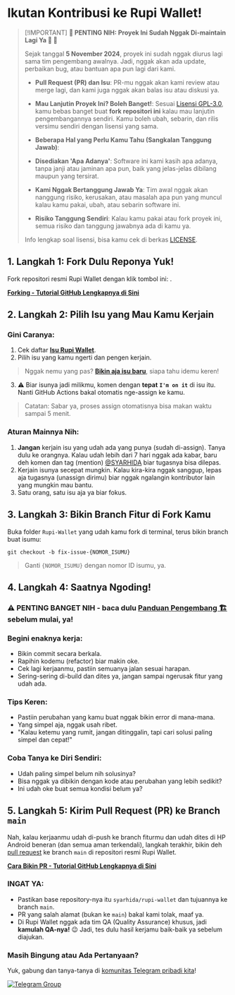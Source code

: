 # Ikutan Kontribusi ke Rupi Wallet\!

> [\!IMPORTANT]
> **🚨 PENTING NIH: Proyek Ini Sudah Nggak Di-maintain Lagi Ya 🙁 🚨**
>
> Sejak tanggal **5 November 2024**, proyek ini sudah nggak diurus lagi sama tim pengembang awalnya. Jadi, nggak akan ada update, perbaikan bug, atau bantuan apa pun lagi dari kami.
>
>   - **Pull Request (PR) dan Isu**: PR-mu nggak akan kami review atau merge lagi, dan kami juga nggak akan balas isu atau diskusi ya.
>
>   - **Mau Lanjutin Proyek Ini? Boleh Banget\!**: Sesuai [Lisensi GPL-3.0](https://www.google.com/search?q=LICENSE), kamu bebas banget buat **fork repositori ini** kalau mau lanjutin pengembangannya sendiri. Kamu boleh ubah, sebarin, dan rilis versimu sendiri dengan lisensi yang sama.
>
>   - **Beberapa Hal yang Perlu Kamu Tahu (Sangkalan Tanggung Jawab)**:
>
>   - **Disediakan 'Apa Adanya'**: Software ini kami kasih apa adanya, tanpa janji atau jaminan apa pun, baik yang jelas-jelas dibilang maupun yang tersirat.
>
>   - **Kami Nggak Bertanggung Jawab Ya**: Tim awal nggak akan nanggung risiko, kerusakan, atau masalah apa pun yang muncul kalau kamu pakai, ubah, atau sebarin software ini.
>
>   - **Risiko Tanggung Sendiri**: Kalau kamu pakai atau fork proyek ini, semua risiko dan tanggung jawabnya ada di kamu ya.
>
> Info lengkap soal lisensi, bisa kamu cek di berkas [LICENSE](https://www.google.com/search?q=LICENSE).

## 1\. Langkah 1: Fork Dulu Reponya Yuk\!

Fork repositori resmi Rupi Wallet dengan klik tombol ini: [](https://github.com/syarhida/rupi-wallet/fork).

**[Forking - Tutorial GitHub Lengkapnya di Sini](https://docs.github.com/en/get-started/quickstart/fork-a-repo)**

## 2\. Langkah 2: Pilih Isu yang Mau Kamu Kerjain

### Gini Caranya:

1.  Cek daftar **[Isu Rupi Wallet](https://github.com/syarhida/rupi-wallet/issues)**.
2.  Pilih isu yang kamu ngerti dan pengen kerjain.

> Nggak nemu yang pas? **[Bikin aja isu baru](https://github.com/syarhida/rupi-wallet/issues/new/choose)**, siapa tahu idemu keren\!

3.  ⚠️ Biar isunya jadi milikmu, komen dengan **tepat** **`I'm on it`** di isu itu. Nanti GitHub Actions bakal otomatis nge-assign ke kamu.

> Catatan: Sabar ya, proses assign otomatisnya bisa makan waktu sampai 5 menit.

### Aturan Mainnya Nih:

1.  **Jangan** kerjain isu yang udah ada yang punya (sudah di-assign). Tanya dulu ke orangnya. Kalau udah lebih dari 7 hari nggak ada kabar, baru deh komen dan tag (mention) [@SYARHIDA](https://github.com/syarhida) biar tugasnya bisa dilepas.
2.  Kerjain isunya secepat mungkin. Kalau kira-kira nggak sanggup, lepas aja tugasnya (unassign dirimu) biar nggak ngalangin kontributor lain yang mungkin mau bantu.
3.  Satu orang, satu isu aja ya biar fokus.

## 3\. Langkah 3: Bikin Branch Fitur di Fork Kamu

Buka folder `Rupi-Wallet` yang udah kamu fork di terminal, terus bikin branch buat isumu:

```
git checkout -b fix-issue-{NOMOR_ISUMU}
```

> Ganti `{NOMOR_ISUMU}` dengan nomor ID isumu, ya.

## 4\. Langkah 4: Saatnya Ngoding\!

### ⚠️ PENTING BANGET NIH - baca dulu [Panduan Pengembang 🏗️](https://www.google.com/search?q=docs/Guidelines.md) sebelum mulai, ya\!

### Begini enaknya kerja:

- Bikin commit secara berkala.
- Rapihin kodemu (refactor) biar makin oke.
- Cek lagi kerjaanmu, pastiin semuanya jalan sesuai harapan.
- Sering-sering di-build dan dites ya, jangan sampai ngerusak fitur yang udah ada.

### Tips Keren:

- Pastiin perubahan yang kamu buat nggak bikin error di mana-mana.
- Yang simpel aja, nggak usah ribet.
- "Kalau ketemu yang rumit, jangan ditinggalin, tapi cari solusi paling simpel dan cepat\!"

### Coba Tanya ke Diri Sendiri:

- Udah paling simpel belum nih solusinya?
- Bisa nggak ya dibikin dengan kode atau perubahan yang lebih sedikit?
- Ini udah oke buat semua kondisi belum ya?

## 5\. Langkah 5: Kirim Pull Request (PR) ke Branch `main`

Nah, kalau kerjaanmu udah di-push ke branch fiturmu dan udah dites di HP Android beneran (dan semua aman terkendali),
langkah terakhir, bikin deh [pull request](https://github.com/syarhida/rupi-wallet/pulls) ke branch `main` di repositori resmi Rupi Wallet.

**[Cara Bikin PR - Tutorial GitHub Lengkapnya di Sini](https://docs.github.com/en/pull-requests/collaborating-with-pull-requests/proposing-changes-to-your-work-with-pull-requests/creating-a-pull-request-from-a-fork)**

### INGAT YA:

- Pastikan base repository-nya itu `syarhida/rupi-wallet` dan tujuannya ke branch `main`.
- PR yang salah alamat (bukan ke `main`) bakal kami tolak, maaf ya.
- Di Rupi Wallet nggak ada tim QA (Quality Assurance) khusus, jadi **kamulah QA-nya\!** 😉 Jadi, tes dulu hasil kerjamu baik-baik ya sebelum diajukan.

### Masih Bingung atau Ada Pertanyaan?

Yuk, gabung dan tanya-tanya di [komunitas Telegram pribadi kita](https://t.me/+ETavgioAvWg4NThk)\!

[![Telegram Group](https://img.shields.io/badge/Telegram-2CA5E0?style=for-the-badge&logo=telegram&logoColor=white)](https://t.me/+ETavgioAvWg4NThk)